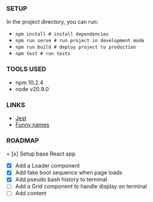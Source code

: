 ### SETUP
In the project directory, you can run:
- `npm install # install dependencies`
- `npm run serve # run project in development mode`
- `npm run build # deploy project to production`
- `npm test # run tests`
### TOOLS USED
- npm 10.2.4
- node v20.9.0
### LINKS
- [Jest](https://jestjs.io/docs/tutorial-react)
- [Funny names](https://www.imagineforest.com/blog/funny-name-generator/)
### ROADMAP
= [x] Setup base React app
- [x] Add a Loader component
- [x] Add fake boot sequence when page loads
- [x] Add pseudo bash history to terminal
- [ ] Add a Grid component to handle display on terminal
- [ ] Add content